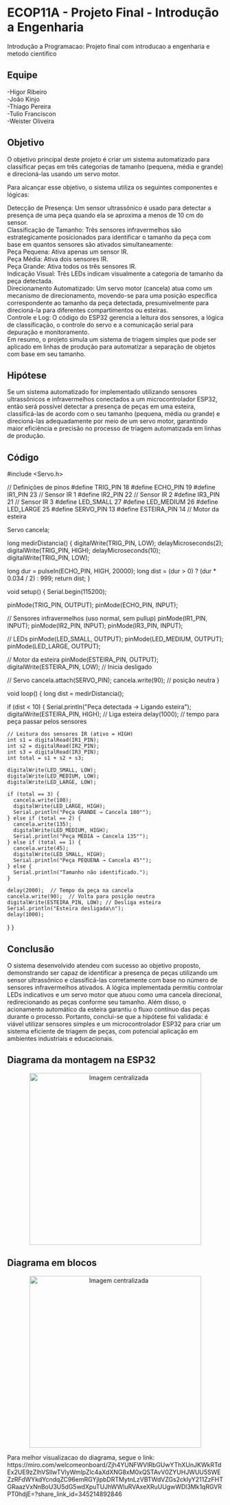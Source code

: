 # ECOP11A - Projeto Final - Introdução a Engenharia
Introdução a Programacao: Projeto final com introducao a engenharia e metodo cientifico

## Equipe

-Higor Ribeiro  
-João Kinjo  
-Thiago Pereira  
-Tulio Franciscon  
-Weister Oliveira  

## Objetivo

O objetivo principal deste projeto é criar um sistema automatizado para classificar peças em três categorias de tamanho (pequena, média e grande) e direcioná-las usando um servo motor.  

Para alcançar esse objetivo, o sistema utiliza os seguintes componentes e lógicas:  

Detecção de Presença: Um sensor ultrassônico é usado para detectar a presença de uma peça quando ela se aproxima a menos de 10 cm do sensor.  
Classificação de Tamanho: Três sensores infravermelhos são estrategicamente posicionados para identificar o tamanho da peça com base em quantos sensores são ativados simultaneamente:  
Peça Pequena: Ativa apenas um sensor IR.  
Peça Média: Ativa dois sensores IR.  
Peça Grande: Ativa todos os três sensores IR.  
Indicação Visual: Três LEDs indicam visualmente a categoria de tamanho da peça detectada.  
Direcionamento Automatizado: Um servo motor (cancela) atua como um mecanismo de direcionamento, movendo-se para uma posição específica correspondente ao tamanho da peça detectada, presumivelmente para direcioná-la para diferentes compartimentos ou esteiras.  
Controle e Log: O código do ESP32 gerencia a leitura dos sensores, a lógica de classificação, o controle do servo e a comunicação serial para depuração e monitoramento.  
Em resumo, o projeto simula um sistema de triagem simples que pode ser aplicado em linhas de produção para automatizar a separação de objetos com base em seu tamanho.  

## Hipótese

Se um sistema automatizado for implementado utilizando sensores ultrassônicos e infravermelhos conectados a um microcontrolador ESP32, então será possível detectar a presença de peças em uma esteira, classificá-las de acordo com o seu tamanho (pequena, média ou grande) e direcioná-las adequadamente por meio de um servo motor, garantindo maior eficiência e precisão no processo de triagem automatizada em linhas de produção.

## Código

#include <Servo.h>

// Definições de pinos
#define TRIG_PIN     18
#define ECHO_PIN     19
#define IR1_PIN      23  // Sensor IR 1
#define IR2_PIN      22  // Sensor IR 2
#define IR3_PIN      21  // Sensor IR 3
#define LED_SMALL    27
#define LED_MEDIUM   26
#define LED_LARGE    25
#define SERVO_PIN    13
#define ESTEIRA_PIN  14  // Motor da esteira

Servo cancela;

long medirDistancia() {
  digitalWrite(TRIG_PIN, LOW);
  delayMicroseconds(2);
  digitalWrite(TRIG_PIN, HIGH);
  delayMicroseconds(10);
  digitalWrite(TRIG_PIN, LOW);

  long dur = pulseIn(ECHO_PIN, HIGH, 20000);
  long dist = (dur > 0) ? (dur * 0.034 / 2) : 999;
  return dist;
}

void setup() {
  Serial.begin(115200);

  pinMode(TRIG_PIN, OUTPUT);
  pinMode(ECHO_PIN, INPUT);

  // Sensores infravermelhos (uso normal, sem pullup)
  pinMode(IR1_PIN, INPUT);
  pinMode(IR2_PIN, INPUT);
  pinMode(IR3_PIN, INPUT);

  // LEDs
  pinMode(LED_SMALL, OUTPUT);
  pinMode(LED_MEDIUM, OUTPUT);
  pinMode(LED_LARGE, OUTPUT);

  // Motor da esteira
  pinMode(ESTEIRA_PIN, OUTPUT);
  digitalWrite(ESTEIRA_PIN, LOW);  // Inicia desligado

  // Servo
  cancela.attach(SERVO_PIN);
  cancela.write(90); // posição neutra
}

void loop() {
  long dist = medirDistancia();

  if (dist < 10) {
    Serial.println("Peça detectada → Ligando esteira");
    digitalWrite(ESTEIRA_PIN, HIGH);  // Liga esteira
    delay(1000); // tempo para peça passar pelos sensores

    // Leitura dos sensores IR (ativo = HIGH)
    int s1 = digitalRead(IR1_PIN);
    int s2 = digitalRead(IR2_PIN);
    int s3 = digitalRead(IR3_PIN);
    int total = s1 + s2 + s3;

    digitalWrite(LED_SMALL, LOW);
    digitalWrite(LED_MEDIUM, LOW);
    digitalWrite(LED_LARGE, LOW);

    if (total == 3) {
      cancela.write(180);
      digitalWrite(LED_LARGE, HIGH);
      Serial.println("Peça GRANDE → Cancela 180°");
    } else if (total == 2) {
      cancela.write(135);
      digitalWrite(LED_MEDIUM, HIGH);
      Serial.println("Peça MÉDIA → Cancela 135°");
    } else if (total == 1) {
      cancela.write(45);
      digitalWrite(LED_SMALL, HIGH);
      Serial.println("Peça PEQUENA → Cancela 45°");
    } else {
      Serial.println("Tamanho não identificado.");
    }

    delay(2000);  // Tempo da peça na cancela
    cancela.write(90);  // Volta para posição neutra
    digitalWrite(ESTEIRA_PIN, LOW); // Desliga esteira
    Serial.println("Esteira desligada\n");
    delay(1000);
  }
}

## Conclusão

O sistema desenvolvido atendeu com sucesso ao objetivo proposto, demonstrando ser capaz de identificar a presença de peças utilizando um sensor ultrassônico e classificá-las corretamente com base no número de sensores infravermelhos ativados. A lógica implementada permitiu controlar LEDs indicativos e um servo motor que atuou como uma cancela direcional, redirecionando as peças conforme seu tamanho. Além disso, o acionamento automático da esteira garantiu o fluxo contínuo das peças durante o processo. Portanto, conclui-se que a hipótese foi validada: é viável utilizar sensores simples e um microcontrolador ESP32 para criar um sistema eficiente de triagem de peças, com potencial aplicação em ambientes industriais e educacionais.

## Diagrama da montagem na ESP32

<p align="center">
  <img src="https://github.com/user-attachments/assets/a7ed25e5-d98b-4da0-a22d-dfd27c382ade" alt="Imagem centralizada" width="400">
</p>

## Diagrama em blocos

<p align="center">
  <img src="https://github.com/user-attachments/assets/ca7d7462-ce95-42d5-a282-6a5ed5bb6f97" alt="Imagem centralizada" width="400">
</p>
Para melhor visualizacao do diagrama, segue o link: https://miro.com/welcomeonboard/Zjh4YUNFWVlRbGUwYThXUnJKWkRTdEx2UE9zZlhVSllwTVlyWmlpZlc4aXdXNG8xM0xQSTAvV0ZYUHJWUU5SWEZzRFdWYkdYcndqZC96emRGYjlpbDRTMytnLzVBTWdVZGs2ckIyY211ZzFHTGRaazVxNnBoU3U5dG5wdXpuTUJhWWluRVAxeXRuUUgwWDl3Mk1qRGVRPT0hdjE=?share_link_id=345214892846

